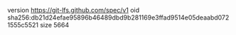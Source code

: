 version https://git-lfs.github.com/spec/v1
oid sha256:db21d24efae95896b46489dbd9b281169e3ffad9514e05deaabd0721555c5521
size 5664
